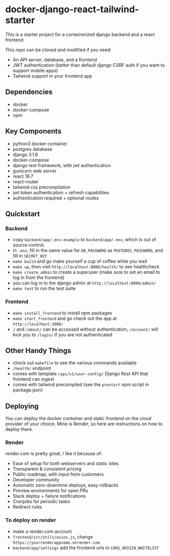 # docker-django-react-tailwind-starter
This is a starter project for a containerized django backend and a react frontend.

This repo can be cloned and modified if you need:
- An API server, database, and a frontend
- JWT authentication (better than default django CSRF auth if you want to support mobile apps)
- Tailwind support in your frontend app

## Dependencies
- docker
- docker-compose
- npm

## Key Components
- python3 docker container
- postgres database
- django 3.1.6
- docker-compose
- django rest framework, with jwt authentication
- gunicorn web server
- react 16.7
- react-router
- tailwind css precompilation
- jwt token authentication + refresh capabilities
- authentication required + optional routes

## Quickstart

### Backend
- copy `backend/app/.env.example` to `backend/app/.env`, which is out of source control.
- in `.env`, fill in the same value for `DB_PASSWORD` as `POSTGRES_PASSWORD`, and fill in `SECRET_KEY`
- `make build` and go make yourself a cup of coffee while you wait
- `make up`, then visit `http://localhost:8000/health/` to see healthcheck 
- `make create_admin` to create a superuser (make sure to set an email to log in from the frontend)
- you can log in to the django admin at `http://localhost:8000/admin/`
- `make test` to run the test suite

### Frontend
- `make install_frontend` to install npm packages
- `make start_frontend` and go check out the app at `http://localhost:3000/`
- `/` and `/about/` can be accessed without authentication, `/account/` will kick you to `/login/` if you are not authenticated


## Other Handy Things
- check out `makefile` to see the various commands available
- `/health/` endpoint
- comes with template `/api/v1/user-config/` Django Rest API that frontend can ingest
- comes with tailwind precompiled (see the `prestart` npm script in package.json)

## Deploying
You can deploy the docker container and static frontend on the cloud provider of your choice.
Mine is Render, so here are instructions on how to deploy there.

### Render
render.com is pretty great, I like it because of:
- Ease of setup for both webservers and static sites
- Transparent & consistent pricing
- Public roadmap, with input from customers
- Developer community
- Automatic zero-downtime deploys, easy rollbacks
- Preview environments for open PRs
- Slack deploy + failure notifications
- Cronjobs for periodic tasks
- Redirect rules

### To deploy on render
- make a render.com account
- `frontend/src/utils/axios.js`, change `https://yourrenderappname.onrender.com`
- `backend/app/settings` add the frontend urls to `CORS_ORIGIN_WHITELIST`

